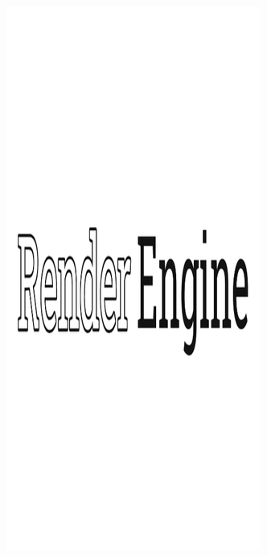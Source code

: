 <div align = center>
<img src="https://raw.githubusercontent.com/MubinMuhammad/RenderEngine/master/readmeRES/Logo.png" width="1920" height="1080">
<br>

